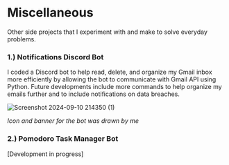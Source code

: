 # Miscellaneous
Other side projects that I experiment with and make to solve everyday problems.


### 1.) Notifications Discord Bot
I coded a Discord bot to help read, delete, and organize my Gmail inbox more efficiently by allowing the bot to communicate with Gmail API using Python. Future developments include more commands to help organize my emails further and to include notifications on data breaches. 

![Screenshot 2024-09-10 214350 (1)](https://github.com/user-attachments/assets/14c53b25-e1b0-431b-a2a0-d7c0b84a0376)

*Icon and banner for the bot was drawn by me*

### 2.) Pomodoro Task Manager Bot
[Development in progress]
